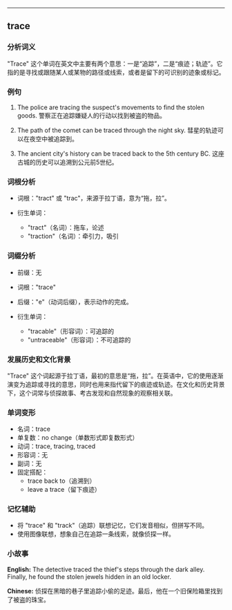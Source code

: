 
---------------
## trace
### 分析词义
"Trace" 这个单词在英文中主要有两个意思：一是“追踪”，二是“痕迹；轨迹”。它指的是寻找或跟随某人或某物的路径或线索，或者是留下的可识别的迹象或标记。

### 例句
1. The police are tracing the suspect's movements to find the stolen goods.
   警察正在追踪嫌疑人的行动以找到被盗的物品。

2. The path of the comet can be traced through the night sky.
   彗星的轨迹可以在夜空中被追踪到。

3. The ancient city's history can be traced back to the 5th century BC.
   这座古城的历史可以追溯到公元前5世纪。

### 词根分析
- 词根："tract" 或 "trac"，来源于拉丁语，意为“拖，拉”。

- 衍生单词：
  - "tract"（名词）：拖车，论述
  - "traction"（名词）：牵引力，吸引

### 词缀分析
- 前缀：无
- 词根："trace"
- 后缀："e"（动词后缀），表示动作的完成。

- 衍生单词：
  - "tracable"（形容词）：可追踪的
  - "untraceable"（形容词）：不可追踪的

### 发展历史和文化背景
"Trace" 这个词起源于拉丁语，最初的意思是“拖，拉”。在英语中，它的使用逐渐演变为追踪或寻找的意思，同时也用来指代留下的痕迹或轨迹。在文化和历史背景下，这个词常与侦探故事、考古发现和自然现象的观察相关联。

### 单词变形
- 名词：trace
- 单复数：no change（单数形式即复数形式）
- 动词：trace, tracing, traced
- 形容词：无
- 副词：无
- 固定搭配：
  - trace back to（追溯到）
  - leave a trace（留下痕迹）

### 记忆辅助
- 将 "trace" 和 "track"（追踪）联想记忆，它们发音相似，但拼写不同。
- 使用图像联想，想象自己在追踪一条线索，就像侦探一样。

### 小故事
**English:**
The detective traced the thief's steps through the dark alley. Finally, he found the stolen jewels hidden in an old locker.

**Chinese:**
侦探在黑暗的巷子里追踪小偷的足迹。最后，他在一个旧保险箱里找到了被盗的珠宝。

